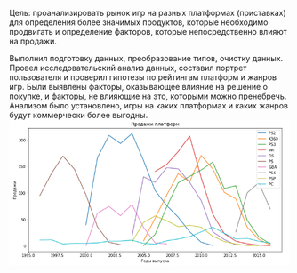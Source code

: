 Цель:
проанализировать рынок игр на разных платформах (приставках) для определения более значимых продуктов, которые необходимо продвигать и определение факторов, которые непосредственно влияют на продажи.

Выполнил подготовку данных, преобразование типов, очистку данных. Провел исследовательский анализ данных, составил портрет пользователя и проверил гипотезы по рейтингам платформ и жанров игр. Были выявлены факторы, оказывающее влияние на решение о покупке, и факторы, не влияющие на это, которыми можно пренебречь.
Анализом было установлено, игры на каких платформах и каких жанров будут коммерчески более выгодны.
![Самые продаваемая платформа это PS2. Новые платформы появляются примерно за 5-7 лет, но с 2002 года новые платформы появляются каждые год-два и исчезают за 10 лет.В среднем за 10 лет продажи на любой платформе падают до 0.](https://github.com/ecocity-coder/games_market/blob/main/2024-02-11_17-23-47.png)
